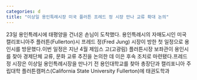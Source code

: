 ```yaml
---
categories: d
title: "이상일 용인특례시장 미국 플러튼 프레드 정 시장 만나 교류 확대 논의"
---
```

23일 용인특례시에 태평양을 건너온 손님이 도착했다. 용인특례시의 자매도시인 미국 캘리포니아주 플러튼(Fullerton)시 프레드 정(Fred Jung) 시장이 방한 첫 일정으로 용인시를 방문했다.이번 일정은 지난 4월 제임스 고(고광림) 플러튼시장 보좌관이 용인시를 찾아 경제단체 교류, 문화 교류 추진을 논의한 데 이은 후속 조치로 마련됐다.프레드 정 시장은 이상일 용인특례시장을 만나기 전 용인대학교를 찾아 총장단과 캘리포니아 주립대학 플러튼캠퍼스(California State University Fullerton)에 태권도학과